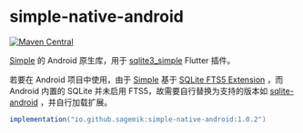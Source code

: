 # simple-native-android

[![Maven Central](https://img.shields.io/maven-central/v/io.github.sagemik/simple-native-android?label=Maven%20Central&style=flat-square)](https://central.sonatype.com/artifact/io.github.sagemik/simple-native-android)

[Simple](https://github.com/wangfenjin/simple) 的 Android 原生库，用于 [sqlite3_simple](https://github.com/SageMik/sqlite3_simple) Flutter 插件。

若要在 Android 项目中使用，由于 [Simple](https://github.com/wangfenjin/simple) 基于 [SQLite FTS5 Extension](https://sqlite.org/fts5.html) ，而 Android 内置的 SQLite 并未启用 FTS5，故需要自行替换为支持的版本如 [sqlite-android](https://github.com/requery/sqlite-android) ，并自行加载扩展。

```gradle
implementation("io.github.sagemik:simple-native-android:1.0.2")
```
